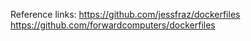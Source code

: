 Reference links:
https://github.com/jessfraz/dockerfiles
https://github.com/forwardcomputers/dockerfiles



